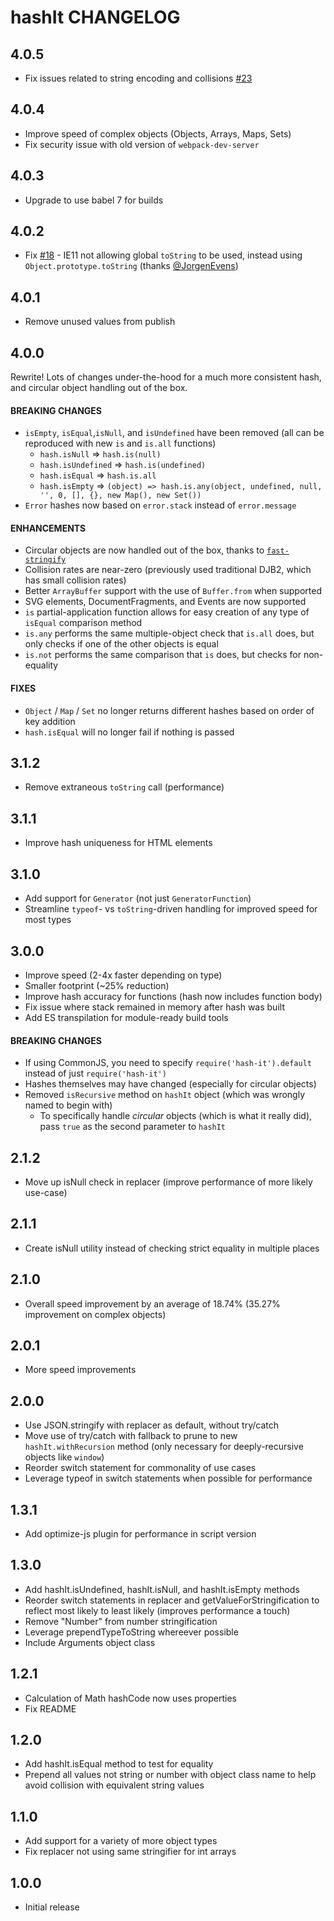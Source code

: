 # hashIt CHANGELOG

## 4.0.5

- Fix issues related to string encoding and collisions
  [#23](https://github.com/planttheidea/hash-it/issues/23)

## 4.0.4

- Improve speed of complex objects (Objects, Arrays, Maps, Sets)
- Fix security issue with old version of `webpack-dev-server`

## 4.0.3

- Upgrade to use babel 7 for builds

## 4.0.2

- Fix [#18](https://github.com/planttheidea/hash-it/pull/18) - IE11 not allowing global `toString`
  to be used, instead using `Object.prototype.toString` (thanks
  [@JorgenEvens](https://github.com/JorgenEvens))

## 4.0.1

- Remove unused values from publish

## 4.0.0

Rewrite! Lots of changes under-the-hood for a much more consistent hash, and circular object
handling out of the box.

#### BREAKING CHANGES

- `isEmpty`, `isEqual`,`isNull`, and `isUndefined` have been removed (all can be reproduced with new
  `is` and `is.all` functions)
  - `hash.isNull` => `hash.is(null)`
  - `hash.isUndefined` => `hash.is(undefined)`
  - `hash.isEqual` => `hash.is.all`
  - `hash.isEmpty` =>
    `(object) => hash.is.any(object, undefined, null, '', 0, [], {}, new Map(), new Set())`
- `Error` hashes now based on `error.stack` instead of `error.message`

#### ENHANCEMENTS

- Circular objects are now handled out of the box, thanks to
  [`fast-stringify`](https://github.com/planttheidea/fast-stringify)
- Collision rates are near-zero (previously used traditional DJB2, which has small collision rates)
- Better `ArrayBuffer` support with the use of `Buffer.from` when supported
- SVG elements, DocumentFragments, and Events are now supported
- `is` partial-application function allows for easy creation of any type of `isEqual` comparison
  method
- `is.any` performs the same multiple-object check that `is.all` does, but only checks if one of the
  other objects is equal
- `is.not` performs the same comparison that `is` does, but checks for non-equality

#### FIXES

- `Object` / `Map` / `Set` no longer returns different hashes based on order of key addition
- `hash.isEqual` will no longer fail if nothing is passed

## 3.1.2

- Remove extraneous `toString` call (performance)

## 3.1.1

- Improve hash uniqueness for HTML elements

## 3.1.0

- Add support for `Generator` (not just `GeneratorFunction`)
- Streamline `typeof`- vs `toString`-driven handling for improved speed for most types

## 3.0.0

- Improve speed (2-4x faster depending on type)
- Smaller footprint (~25% reduction)
- Improve hash accuracy for functions (hash now includes function body)
- Fix issue where stack remained in memory after hash was built
- Add ES transpilation for module-ready build tools

#### BREAKING CHANGES

- If using CommonJS, you need to specify `require('hash-it').default` instead of just
  `require('hash-it')`
- Hashes themselves may have changed (especially for circular objects)
- Removed `isRecursive` method on `hashIt` object (which was wrongly named to begin with)
  - To specifically handle _circular_ objects (which is what it really did), pass `true` as the
    second parameter to `hashIt`

## 2.1.2

- Move up isNull check in replacer (improve performance of more likely use-case)

## 2.1.1

- Create isNull utility instead of checking strict equality in multiple places

## 2.1.0

- Overall speed improvement by an average of 18.74% (35.27% improvement on complex objects)

## 2.0.1

- More speed improvements

## 2.0.0

- Use JSON.stringify with replacer as default, without try/catch
- Move use of try/catch with fallback to prune to new `hashIt.withRecursion` method (only necessary
  for deeply-recursive objects like `window`)
- Reorder switch statement for commonality of use cases
- Leverage typeof in switch statements when possible for performance

## 1.3.1

- Add optimize-js plugin for performance in script version

## 1.3.0

- Add hashIt.isUndefined, hashIt.isNull, and hashIt.isEmpty methods
- Reorder switch statements in replacer and getValueForStringification to reflect most likely to
  least likely (improves performance a touch)
- Remove "Number" from number stringification
- Leverage prependTypeToString whereever possible
- Include Arguments object class

## 1.2.1

- Calculation of Math hashCode now uses properties
- Fix README

## 1.2.0

- Add hashIt.isEqual method to test for equality
- Prepend all values not string or number with object class name to help avoid collision with
  equivalent string values

## 1.1.0

- Add support for a variety of more object types
- Fix replacer not using same stringifier for int arrays

## 1.0.0

- Initial release
